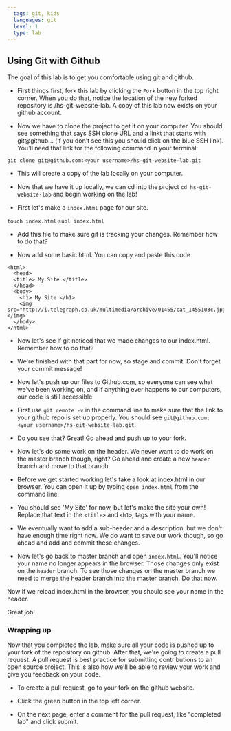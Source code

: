 ```yaml
---
  tags: git, kids 
  languages: git
  level: 1
  type: lab
---
```


## Using Git with Github

The goal of this lab is to get you comfortable using git and github.

* First things first, fork this lab by clicking the `Fork` button in the top right corner. When you do that, notice the location of the new forked repository is <your github username>/hs-git-website-lab. A copy of this lab now exists on your github account.  

* Now we have to clone the project to get it on your computer. You should see something that says SSH clone URL and a linkt that starts with git@github... (if you don't see this you should click on the blue SSH link). You'll need that link for the following command in your terminal:

`git clone git@github.com:<your username>/hs-git-website-lab.git`

* This will create a copy of the lab locally on your computer.

* Now that we have it up locally, we can cd into the project `cd hs-git-website-lab` and begin working on the lab!

* First let's make a `index.html` page for our site.

`touch index.html`
`subl index.html`

* Add this file to make sure git is tracking your changes. Remember how to do that?

* Now add some basic html. You can copy and paste this code

```
<html>
  <head>
  <title> My Site </title>
  </head>
  <body>
    <h1> My Site </h1>
    <img src="http://i.telegraph.co.uk/multimedia/archive/01455/cat_1455103c.jpg"></img>
  </body>
</html>
```

* Now let's see if git noticed that we made changes to our index.html. Remember how to do that?

* We're finished with that part for now, so stage and commit. Don't forget your commit message!

* Now let's push up our files to Github.com, so everyone can see what we've been working on, and if anything ever happens to our computers, our code is still accessible.

* First use `git remote -v` in the command line to make sure that the link to your github repo is set up properly. You should see `git@github.com:<your username>/hs-git-website-lab.git`.

* Do you see that? Great! Go ahead and push up to your fork.

* Now let's do some work on the header. We never want to do work on the master branch though, right? Go ahead and create a new `header` branch and move to that branch.

* Before we get started working let's take a look at index.html in our browser. You can open it up by typing `open index.html` from the command line. 

* You should see 'My Site' for now, but let's make the site your own! Replace that text in the `<title>` and `<h1>`, tags with your name. 

* We eventually want to add a sub-header and a description, but we don't have enough time right now. We do want to save our work though, so go ahead and add and commit these changes. 

* Now let's go back to master branch and open `index.html`. You'll notice your name no longer appears in the browser. Those changes only exist on the `header` branch. To see those changes on the master branch we need to merge the header branch into the master branch. Do that now.

Now if we reload index.html in the browser, you should see your name in the header.

Great job! 


### Wrapping up

Now that you completed the lab, make sure all your code is pushed up to your fork of the repository on github. After that, we're going to create a pull request. A pull request is best practice for submitting contributions to an open source project. This is also how we'll be able to review your work and give you feedback on your code. 

* To create a pull request, go to your fork on the github website. 

* Click the green button in the top left corner. 

* On the next page, enter a comment for the pull request, like "completed lab" and click submit.
